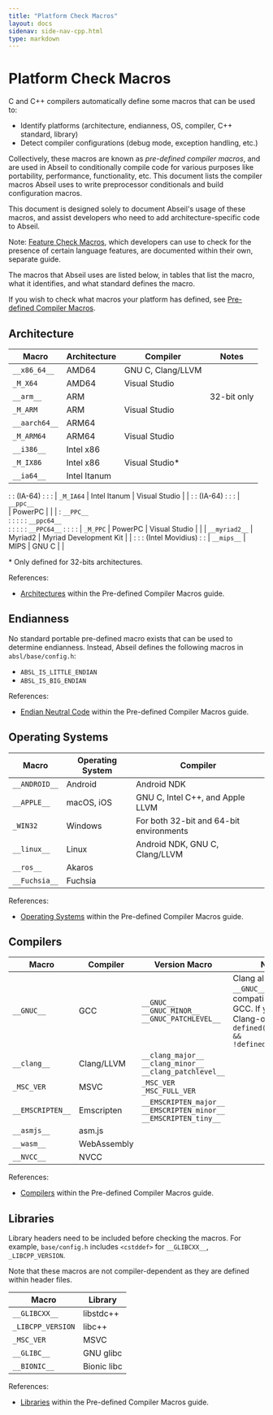 ```yaml
---
title: "Platform Check Macros"
layout: docs
sidenav: side-nav-cpp.html
type: markdown
---
```


# Platform Check Macros

C and C++ compilers automatically define some macros that can be used to:

 * Identify platforms (architecture, endianness, OS, compiler,
   C++ standard, library)
 * Detect compiler configurations (debug mode, exception handling, etc.)

Collectively, these macros are known as *pre-defined compiler macros*,
and are used in Abseil to conditionally compile code for
various purposes like portability, performance, functionality, etc. This
document lists the compiler macros Abseil uses to write preprocessor
conditionals and build configuration macros.

This document is designed solely to document Abseil's usage of these
macros, and assist developers who need to add architecture-specific
code to Abseil.

Note: [Feature Check Macros](feature_checks), which developers can use to
check for the presence of certain language features, are documented within
their own, separate guide.

The macros that Abseil uses are listed below, in tables that list the
macro, what it identifies, and what standard defines the macro.

<p class="note">If you wish to check what macros your platform has defined, see
<a href="https://github.com/cpredef/predef/blob/master/README.md">
Pre-defined Compiler Macros</a>.</p>

## Architecture

| **Macro**         | **Architecture** | **Compiler**           | **Notes**   |
| ----------------- | ---------------- | ---------------------- | ----------- |
| `__x86_64__`      | AMD64            | GNU C, Clang/LLVM      |             |
| `_M_X64`          | AMD64            | Visual Studio          |             |
| `__arm__`         | ARM              |                        | 32-bit only |
| `_M_ARM`          | ARM              | Visual Studio          |             |
| `__aarch64__`     | ARM64            |                        |             |
| `_M_ARM64`        | ARM64            | Visual Studio          |             |
| `__i386__`        | Intel x86        |                        |             |
| `_M_IX86`         | Intel x86        | Visual Studio\*        |             |
| `__ia64__`        | Intel Itanum     |                        |             |
:                   : (IA-64)          :                        :             :
| `_M_IA64`         | Intel Itanum     | Visual Studio          |             |
:                   : (IA-64)          :                        :             :
| `__ppc__` <br/>   | PowerPC          |                        |             |
: `__PPC__` <br/>   :                  :                        :             :
: `__ppc64__` <br/> :                  :                        :             :
: `__PPC64__`       :                  :                        :             :
| `_M_PPC`          | PowerPC          | Visual Studio          |             |
| `__myriad2__`     | Myriad2          | Myriad Development Kit |             |
:                   :                  : (Intel Movidius)       :             :
| `__mips__`        | MIPS             | GNU C                  |             |

\* Only defined for 32-bits architectures.

References:

*   [Architectures](https://github.com/cpredef/predef/blob/master/Architectures.md)
    within the Pre-defined Compiler Macros guide.

## Endianness

No standard portable pre-defined macro exists that can be used to
determine endianness. Instead, Abseil defines the following macros in
`absl/base/config.h`:

* `ABSL_IS_LITTLE_ENDIAN`
* `ABSL_IS_BIG_ENDIAN`

References:

*   [Endian Neutral Code](https://github.com/cpredef/predef/blob/master/Endianness.md)
    within the Pre-defined Compiler Macros guide.

## Operating Systems

**Macro**     | **Operating System** | **Compiler**
------------- | -------------------- | ---------------------------------------
`__ANDROID__` | Android              | Android NDK
`__APPLE__`   | macOS, iOS           | GNU C, Intel C++, and Apple LLVM
`_WIN32`      | Windows              | For both 32-bit and 64-bit environments
`__linux__`   | Linux                | Android NDK, GNU C, Clang/LLVM
`__ros__`     | Akaros               |
`__Fuchsia__` | Fuchsia              |

References:

*   [Operating Systems](https://github.com/cpredef/predef/blob/master/OperatingSystems.md)
    within the Pre-defined Compiler Macros guide.

## Compilers

**Macro**        | **Compiler** | **Version Macro**                                                               | **Notes**
---------------- | ------------ | ------------------------------------------------------------------------------- | ---------
`__GNUC__`       | GCC          | `__GNUC__` <br/> `__GNUC_MINOR__` <br/> `__GNUC_PATCHLEVEL__`                   | Clang also defines `__GNUC__` for compatibility with GCC. If you want Clang-only, write `defined(__GNUC__) && !defined(__clang__)`
`__clang__`      | Clang/LLVM   | `__clang_major__` <br/> `__clang_minor__` <br/> `__clang_patchlevel__`          |
`_MSC_VER`       | MSVC         | `_MSC_VER` <br/> `_MSC_FULL_VER`                                                |
`__EMSCRIPTEN__` | Emscripten   | `__EMSCRIPTEN_major__` <br/> `__EMSCRIPTEN_minor__` <br/> `__EMSCRIPTEN_tiny__` |
`__asmjs__`      | asm.js       |                                                                                 |
`__wasm__`       | WebAssembly  |                                                                                 |
`__NVCC__`       | NVCC         |                                                                                 |

References:

*   [Compilers](https://github.com/cpredef/predef/blob/master/Compilers.md)
    within the Pre-defined Compiler Macros guide.

## Libraries

Library headers need to be included before checking the macros. For example,
`base/config.h` includes `<cstddef>` for `__GLIBCXX__`, `_LIBCPP_VERSION`.

Note that these macros are not compiler-dependent as they are defined within
header files.

|**Macro**|**Library**|
|------------|----------|
|`__GLIBCXX__`|libstdc++|
|`_LIBCPP_VERSION`|libc++|
|`_MSC_VER`|MSVC|
|`__GLIBC__`|GNU glibc|
|`__BIONIC__`|Bionic libc|

References:

*   [Libraries](https://github.com/cpredef/predef/blob/master/Libraries.md)
    within the Pre-defined Compiler Macros guide.
